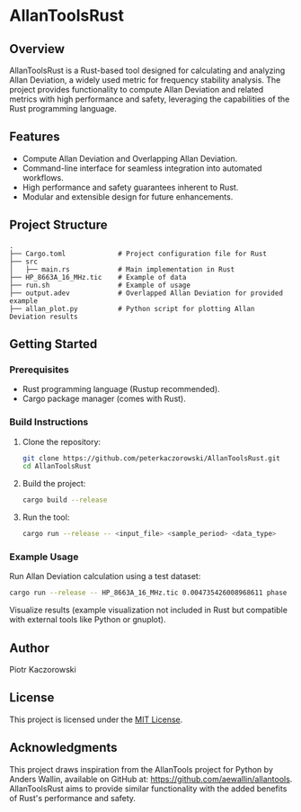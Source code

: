 # AllanToolsRust

## Overview
AllanToolsRust is a Rust-based tool designed for calculating and analyzing Allan Deviation, a widely used metric for frequency stability analysis. The project provides functionality to compute Allan Deviation and related metrics with high performance and safety, leveraging the capabilities of the Rust programming language.

## Features
- Compute Allan Deviation and Overlapping Allan Deviation.
- Command-line interface for seamless integration into automated workflows.
- High performance and safety guarantees inherent to Rust.
- Modular and extensible design for future enhancements.

## Project Structure
```plaintext
.
├── Cargo.toml             # Project configuration file for Rust
├── src
│   ├── main.rs            # Main implementation in Rust
├── HP_8663A_16_MHz.tic    # Example of data
├── run.sh                 # Example of usage
├── output.adev            # Overlapped Allan Deviation for provided example
├── allan_plot.py          # Python script for plotting Allan Deviation results
```

## Getting Started

### Prerequisites
- Rust programming language (Rustup recommended).
- Cargo package manager (comes with Rust).

### Build Instructions
1. Clone the repository:
   ```bash
   git clone https://github.com/peterkaczorowski/AllanToolsRust.git
   cd AllanToolsRust
   ```

2. Build the project:
   ```bash
   cargo build --release
   ```

3. Run the tool:
   ```bash
   cargo run --release -- <input_file> <sample_period> <data_type>
   ```

### Example Usage
Run Allan Deviation calculation using a test dataset:
```bash
cargo run --release -- HP_8663A_16_MHz.tic 0.004735426008968611 phase
```

Visualize results (example visualization not included in Rust but compatible with external tools like Python or gnuplot).

## Author
Piotr Kaczorowski

## License
This project is licensed under the [MIT License](LICENSE).

## Acknowledgments
This project draws inspiration from the AllanTools project for Python by Anders Wallin, available on GitHub at: https://github.com/aewallin/allantools. AllanToolsRust aims to provide similar functionality with the added benefits of Rust's performance and safety.


